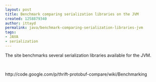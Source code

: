 ```yaml
---
layout: post
title: Benchmark comparing serialization libraries on the JVM
created: 1258879340
author: ittayd
permalink: java/benchmark-comparing-serialization-libraries-jvm
tags:
- JAVA
- serialization
---
```

<p>The site benchmarks several serialization libraries available for the JVM. </p>
<p>&nbsp;</p>
<p>http://code.google.com/p/thrift-protobuf-compare/wiki/Benchmarking</p>
<p>&nbsp;</p>
<p>&nbsp;</p>
